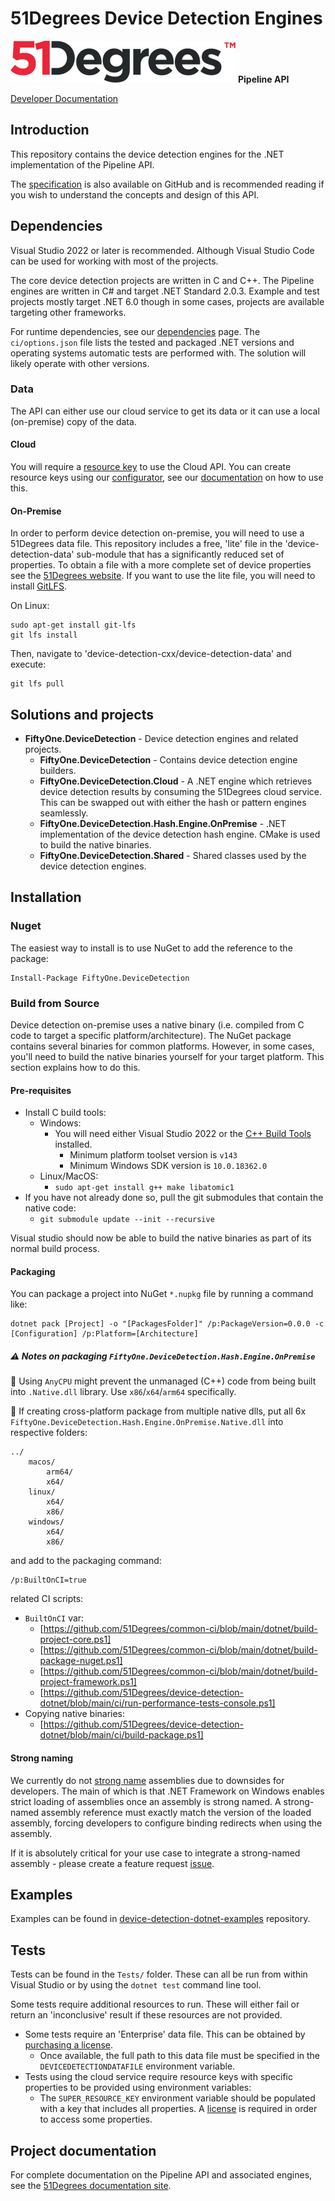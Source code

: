 # 51Degrees Device Detection Engines

![51Degrees](https://raw.githubusercontent.com/51Degrees/common-ci/main/images/logo/360x67.png "Data rewards the curious")
**Pipeline API**

[Developer
Documentation](https://51degrees.com/device-detection-dotnet/index.html?utm_source=github&utm_medium=repository&utm_content=documentation&utm_campaign=dotnet-open-source)

## Introduction

This repository contains the device detection engines for the .NET
implementation of the Pipeline API.

The
[specification](https://github.com/51Degrees/specifications/blob/main/device-detection-specification/README.md)
is also available on GitHub and is recommended reading if you wish to understand
the concepts and design of this API.

## Dependencies

Visual Studio 2022 or later is recommended. Although Visual Studio Code can be
used for working with most of the projects.

The core device detection projects are written in C and C++. The Pipeline
engines are written in C\# and target .NET Standard 2.0.3. Example and test
projects mostly target .NET 6.0 though in some cases, projects are available
targeting other frameworks.

For runtime dependencies, see our
[dependencies](https://51degrees.com/documentation/_info__dependencies.html)
page. The `ci/options.json` file lists the tested and packaged .NET versions
and operating systems automatic tests are performed with. The solution will
likely operate with other versions.

### Data

The API can either use our cloud service to get its data or it can use a local
(on-premise) copy of the data.

#### Cloud

You will require a [resource
key](https://51degrees.com/documentation/_info__resource_keys.html) to use the
Cloud API. You can create resource keys using our
[configurator](https://configure.51degrees.com/), see our
[documentation](https://51degrees.com/documentation/_concepts__configurator.html)
on how to use this.

#### On-Premise

In order to perform device detection on-premise, you will need to use a
51Degrees data file. This repository includes a free, 'lite' file in the
'device-detection-data' sub-module that has a significantly reduced set of
properties. To obtain a file with a more complete set of device properties see
the [51Degrees website](https://51degrees.com/pricing). If you want to use the
lite file, you will need to install [GitLFS](https://git-lfs.github.com/).

On Linux:

```
sudo apt-get install git-lfs
git lfs install
```

Then, navigate to 'device-detection-cxx/device-detection-data' and execute:

```
git lfs pull
```

## Solutions and projects

-   **FiftyOne.DeviceDetection** - Device detection engines and related
    projects.
    -   **FiftyOne.DeviceDetection** - Contains device detection engine
        builders.
    -   **FiftyOne.DeviceDetection.Cloud** - A .NET engine which retrieves
        device detection results by consuming the 51Degrees cloud service. This
        can be swapped out with either the hash or pattern engines seamlessly.
    -   **FiftyOne.DeviceDetection.Hash.Engine.OnPremise** - .NET implementation
        of the device detection hash engine. CMake is used to build the native
        binaries.
    -   **FiftyOne.DeviceDetection.Shared** - Shared classes used by the device
        detection engines.

## Installation

### Nuget

The easiest way to install is to use NuGet to add the reference to the package:

```
Install-Package FiftyOne.DeviceDetection
```

### Build from Source

Device detection on-premise uses a native binary (i.e. compiled from C code to
target a specific platform/architecture). The NuGet package contains several
binaries for common platforms. However, in some cases, you'll need to build the
native binaries yourself for your target platform. This section explains how to
do this.

#### Pre-requisites

-   Install C build tools:
    -   Windows:
        -   You will need either Visual Studio 2022 or the [C++ Build
            Tools](https://visualstudio.microsoft.com/visual-cpp-build-tools/)
            installed.
            -   Minimum platform toolset version is `v143`
            -   Minimum Windows SDK version is `10.0.18362.0`
    -   Linux/MacOS:
        -   `sudo apt-get install g++ make libatomic1`
-   If you have not already done so, pull the git submodules that contain the
    native code:
    -   `git submodule update --init --recursive`

Visual studio should now be able to build the native binaries as part of its
normal build process.

#### Packaging

You can package a project into NuGet `*.nupkg` file by running a command like:

```text
dotnet pack [Project] -o "[PackagesFolder]" /p:PackageVersion=0.0.0 -c [Configuration] /p:Platform=[Architecture]
```

##### ⚠️ Notes on packaging `FiftyOne.DeviceDetection.Hash.Engine.OnPremise`

📝 Using `AnyCPU` might prevent the unmanaged (C++) code from being built into `.Native.dll` library. Use `x86`/`x64`/`arm64` specifically.

📝 If creating cross-platform package from multiple native dlls, put all 6x `FiftyOne.DeviceDetection.Hash.Engine.OnPremise.Native.dll` into respective folders:

```text
../
    macos/
        arm64/
        x64/
    linux/
        x64/
        x86/
    windows/
        x64/
        x86/
```

and add to the packaging command:

```text
/p:BuiltOnCI=true
```

related CI scripts:

- `BuiltOnCI` var:
  - [https://github.com/51Degrees/common-ci/blob/main/dotnet/build-project-core.ps1]
  - [https://github.com/51Degrees/common-ci/blob/main/dotnet/build-package-nuget.ps1]
  - [https://github.com/51Degrees/common-ci/blob/main/dotnet/build-project-framework.ps1]
  - [https://github.com/51Degrees/device-detection-dotnet/blob/main/ci/run-performance-tests-console.ps1]
- Copying native binaries:
  - [https://github.com/51Degrees/device-detection-dotnet/blob/main/ci/build-package.ps1]

#### Strong naming

We currently do not [strong name](https://learn.microsoft.com/en-us/dotnet/standard/library-guidance/strong-naming#create-strong-named-net-libraries) assemblies due to downsides for developers. The main of which is that .NET Framework on Windows enables strict loading of assemblies once an assembly is strong named. A strong-named assembly reference must exactly match the version of the loaded assembly, forcing developers to configure binding redirects when using the assembly.

If it is absolutely critical for your use case to integrate a strong-named assembly - please create a feature request [issue](https://github.com/51Degrees/device-detection-dotnet/issues/new).

## Examples

Examples can be found in
[device-detection-dotnet-examples](https://github.com/51Degrees/device-detection-dotnet-examples)
repository.

## Tests

Tests can be found in the `Tests/` folder. These can all be run from within
Visual Studio or by using the `dotnet test` command line tool.

Some tests require additional resources to run. These will either fail or return
an 'inconclusive' result if these resources are not provided.

-   Some tests require an 'Enterprise' data file. This can be obtained by
    [purchasing a license](https://51degrees.com/pricing).
    -   Once available, the full path to this data file must be specified in the
        `DEVICEDETECTIONDATAFILE` environment variable.
-   Tests using the cloud service require resource keys with specific properties
    to be provided using environment variables:
    -   The `SUPER_RESOURCE_KEY` environment variable should be populated with a
        key that includes all properties. A
        [license](https://51degrees.com/pricing) is required in order to access
        some properties.

## Project documentation

For complete documentation on the Pipeline API and associated engines, see the
[51Degrees documentation site](https://51degrees.com/documentation/index.html).
